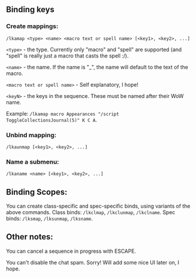 ## Binding keys

### Create mappings:

`/lkamap <type> <name> <macro text or spell name> [<key1>, <key2>, ...]`

`<type>` - the type. Currently only "macro" and "spell" are supported (and "spell" is really just a macro that casts the spell :/).

`<name>` - the name. If the name is "\_", the name will default to the text of the macro.

`<macro text or spell name>` - Self explanatory, I hope!

`<keyN>` - the keys in the sequence. These must be named after their WoW name.

Example: `/lkamap macro Appearances "/script ToggleCollectionsJournal(5)" K C A`.


### Unbind mapping:

`/lkaunmap [<key1>, <key2>, ...]`


### Name a submenu:

`/lkaname <name> [<key1>, <key2>, ...]`


## Binding Scopes:

You can create class-specific and spec-specific binds, using variants of the above commands. Class binds: `/lkclmap`, `/lkclunmap`, `/lkclname`. Spec binds: `/lksmap`, `/lksunmap`, `/lksname`.


## Other notes:

You can cancel a sequence in progress with ESCAPE.

You can't disable the chat spam. Sorry! Will add some nice UI later on, I hope.
